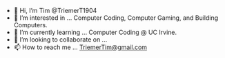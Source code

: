 - 👋 Hi, I’m Tim @TriemerT1904
- 👀 I’m interested in ... Computer Coding, Computer Gaming, and Building Computers.
- 🌱 I’m currently learning ... Computer Coding @ UC Irvine.
- 💞️ I’m looking to collaborate on ...
- 📫 How to reach me ... TriemerTim@gmail.com

<!---
TriemerT1904/TriemerT1904 is a ✨ special ✨ repository because its `README.md` (this file) appears on your GitHub profile.
You can click the Preview link to take a look at your changes.
--->
